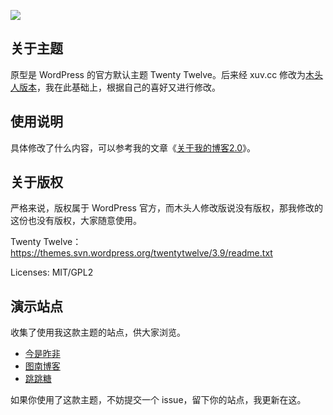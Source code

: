 ![](https://github.com/huhexian/2012_mtr/blob/main/screenshot.png)

## 关于主题
原型是 WordPress 的官方默认主题 Twenty Twelve。后来经 xuv.cc 修改为[木头人版本](https://xuv.cc)，我在此基础上，根据自己的喜好又进行修改。

## 使用说明
具体修改了什么内容，可以参考我的文章《[关于我的博客2.0](https://zuofei.net/5029.html)》。

## 关于版权
严格来说，版权属于 WordPress 官方，而木头人修改版说没有版权，那我修改的这份也没有版权，大家随意使用。

Twenty Twelve：https://themes.svn.wordpress.org/twentytwelve/3.9/readme.txt

Licenses: MIT/GPL2

## 演示站点
收集了使用我这款主题的站点，供大家浏览。
- [今是昨非](https://zuofei.net)
- [图南博客](https://iliu.org)
- [跳跳糖](https://blog.tangzhipeng.top/)

如果你使用了这款主题，不妨提交一个 issue，留下你的站点，我更新在这。
